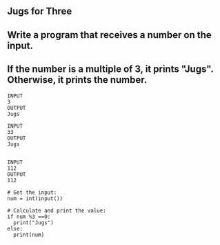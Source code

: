 ## Jugs for Three
## Write a program that receives a number on the input.
## If the number is a multiple of 3, it prints "Jugs". Otherwise, it prints the number.

```
INPUT 
3 
OUTPUT
Jugs

INPUT 
33
OUTPUT
Jugs


INPUT 
112
OUTPUT
112

```
```
# Get the input:
num = int(input())

# Calculate and print the value:
if num %3 ==0:
  print("Jugs")
else: 
  print(num)
```
